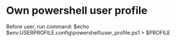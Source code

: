 # Own powershell user profile
Before user, run command:
  $echo $env:USERPROFILE\.config\powershell\user_profile.ps1 > $PROFILE
